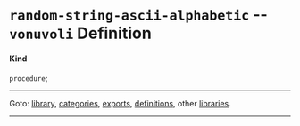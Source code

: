 

<a id='definition__vonuvoli__random-string-ascii-alphabetic'></a>

# `random-string-ascii-alphabetic` -- `vonuvoli` Definition


<a id='definition__vonuvoli__random-string-ascii-alphabetic__kind'></a>

#### Kind

`procedure`;

----

Goto: [library](../../vonuvoli/_index.md#library__vonuvoli), [categories](../../vonuvoli/categories/_index.md#toc__vonuvoli__categories), [exports](../../vonuvoli/exports/_index.md#toc__vonuvoli__exports), [definitions](../../vonuvoli/definitions/_index.md#toc__vonuvoli__definitions), other [libraries](../../_libraries.md#toc__libraries).

----

